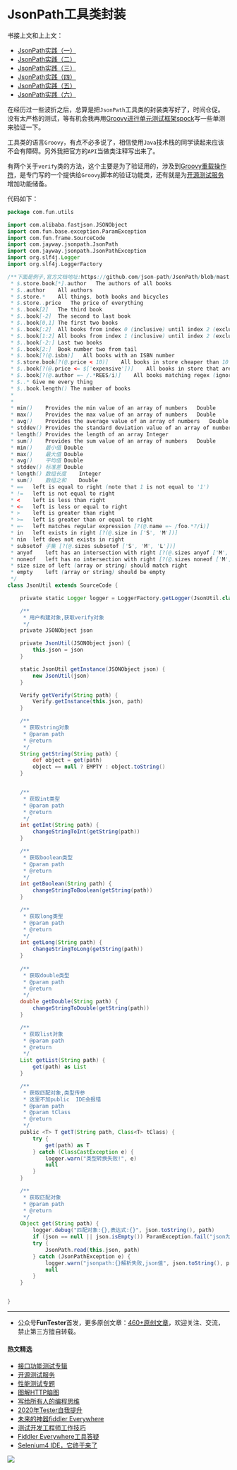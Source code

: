 # JsonPath工具类封装

书接上文和上上文：

- [JsonPath实践（一）](https://mp.weixin.qq.com/s/Cq0_v_ptbGd4f5y8HIsq7w)
- [JsonPath实践（二）](https://mp.weixin.qq.com/s/w_iJTiuQahIw6U00CJVJZg)
- [JsonPath实践（三）](https://mp.weixin.qq.com/s/58A3k0T6dbOkBJ5nRYKDqA)
- [JsonPath实践（四）](https://mp.weixin.qq.com/s/8ER61qrkMj8bdBpyuq9r6w)
- [JsonPath实践（五）](https://mp.weixin.qq.com/s/knVLW960WXnckGLstdrOVQ)
- [JsonPath实践（六）](https://mp.weixin.qq.com/s/ckBCK3t1w68FLBhaw5a7Jw)

在经历过一些波折之后，总算是把`JsonPath`工具类的封装类写好了，时间仓促。没有太严格的测试，等有机会我再用[Groovy进行单元测试框架spock](https://mp.weixin.qq.com/s/ahyP-YQTzigeq_5N8byC4g)写一些单测来验证一下。

工具类的语言`Groovy`，有点不必多说了，相信使用`Java`技术栈的同学读起来应该不会有障碍。另外我把官方的`API`当做类注释写出来了。

有两个关于`verify`类的方法，这个主要是为了验证用的，涉及到[Groovy重载操作符](https://mp.weixin.qq.com/s/4oYGJ2B2Y1AqxsIj8v5nZA)，是专门写的一个提供给`Groovy`脚本的验证功能类，还有就是为[开源测试服务](https://mp.weixin.qq.com/s/ZOs0cp_vt6_iiundHaKk4g)增加功能储备。

代码如下：


```Groovy
package com.fun.utils

import com.alibaba.fastjson.JSONObject
import com.fun.base.exception.ParamException
import com.fun.frame.SourceCode
import com.jayway.jsonpath.JsonPath
import com.jayway.jsonpath.JsonPathException
import org.slf4j.Logger
import org.slf4j.LoggerFactory

/**下面是例子,官方文档地址:https://github.com/json-path/JsonPath/blob/master/README.md
 * $.store.book[*].author	The authors of all books
 * $..author	All authors
 * $.store.*	All things, both books and bicycles
 * $.store..price	The price of everything
 * $..book[2]	The third book
 * $..book[-2]	The second to last book
 * $..book[0,1]	The first two books
 * $..book[:2]	All books from index 0 (inclusive) until index 2 (exclusive)
 * $..book[1:2]	All books from index 1 (inclusive) until index 2 (exclusive)
 * $..book[-2:]	Last two books
 * $..book[2:]	Book number two from tail
 * $..book[?(@.isbn)]	All books with an ISBN number
 * $.store.book[?(@.price < 10)]	All books in store cheaper than 10
 * $..book[?(@.price <= $['expensive'])]	All books in store that are not "expensive"
 * $..book[?(@.author =~ /.*REES/i)]	All books matching regex (ignore case)
 * $..*	Give me every thing
 * $..book.length()	The number of books
 *
 *
 * min()	Provides the min value of an array of numbers	Double
 * max()	Provides the max value of an array of numbers	Double
 * avg()	Provides the average value of an array of numbers	Double
 * stddev()	Provides the standard deviation value of an array of numbers	Double
 * length()	Provides the length of an array	Integer
 * sum()	Provides the sum value of an array of numbers	Double
 * min()	最小值	Double
 * max()	最大值	Double
 * avg()	平均值	Double
 * stddev()	标准差	Double
 * length()	数组长度	Integer
 * sum()	数组之和	Double
 * ==	left is equal to right (note that 1 is not equal to '1')
 * !=	left is not equal to right
 * <	left is less than right
 * <=	left is less or equal to right
 * >	left is greater than right
 * >=	left is greater than or equal to right
 * =~	left matches regular expression [?(@.name =~ /foo.*?/i)]
 * in	left exists in right [?(@.size in ['S', 'M'])]
 * nin	left does not exists in right
 * subsetof	子集 [?(@.sizes subsetof ['S', 'M', 'L'])]
 * anyof	left has an intersection with right [?(@.sizes anyof ['M', 'L'])]
 * noneof	left has no intersection with right [?(@.sizes noneof ['M', 'L'])]
 * size	size of left (array or string) should match right
 * empty	left (array or string) should be empty
 */
class JsonUtil extends SourceCode {

    private static Logger logger = LoggerFactory.getLogger(JsonUtil.class)

    /**
     * 用户构建对象,获取verify对象
     */
    private JSONObject json

    private JsonUtil(JSONObject json) {
        this.json = json
    }

    static JsonUtil getInstance(JSONObject json) {
        new JsonUtil(json)
    }

    Verify getVerify(String path) {
        Verify.getInstance(this.json, path)
    }

    /**
     * 获取string对象
     * @param path
     * @return
     */
    String getString(String path) {
        def object = get(path)
        object == null ? EMPTY : object.toString()
    }


    /**
     * 获取int类型
     * @param path
     * @return
     */
    int getInt(String path) {
        changeStringToInt(getString(path))
    }

    /**
     * 获取boolean类型
     * @param path
     * @return
     */
    int getBoolean(String path) {
        changeStringToBoolean(getString(path))
    }

    /**
     * 获取long类型
     * @param path
     * @return
     */
    int getLong(String path) {
        changeStringToLong(getString(path))
    }
    
    /**
     * 获取double类型
     * @param path
     * @return
     */
    double getDouble(String path) {
        changeStringToDouble(getString(path))
    }

    /**
     * 获取list对象
     * @param path
     * @return
     */
    List getList(String path) {
        get(path) as List
    }

    /**
     * 获取匹配对象,类型传参
     * 这里不加public  IDE会报错
     * @param path
     * @param tClass
     * @return
     */
    public <T> T getT(String path, Class<T> tClass) {
        try {
            get(path) as T
        } catch (ClassCastException e) {
            logger.warn("类型转换失败!", e)
            null
        }
    }

    /**
     * 获取匹配对象
     * @param path
     * @return
     */
    Object get(String path) {
        logger.debug("匹配对象:{},表达式:{}", json.toString(), path)
        if (json == null || json.isEmpty()) ParamException.fail("json为空或者null,参数错误!")
        try {
            JsonPath.read(this.json, path)
        } catch (JsonPathException e) {
            logger.warn("jsonpath:{}解析失败,json值", json.toString(), path, e)
            null
        }
    }


}

```


--- 
* 公众号**FunTester**首发，更多原创文章：[460+原创文章](https://mp.weixin.qq.com/s/s7ZmCNBYy3j-71JFbtgneg)，欢迎关注、交流，禁止第三方擅自转载。

#### 热文精选

- [接口功能测试专辑](https://mp.weixin.qq.com/mp/appmsgalbum?action=getalbum&album_id=1321895538945638401&__biz=MzU4MTE2NDEyMQ==#wechat_redirect)
- [开源测试服务](https://mp.weixin.qq.com/s/ZOs0cp_vt6_iiundHaKk4g)
- [性能测试专题](https://mp.weixin.qq.com/mp/appmsgalbum?action=getalbum&album_id=1319027448301961218&__biz=MzU4MTE2NDEyMQ==#wechat_redirect)
- [图解HTTP脑图](https://mp.weixin.qq.com/s/100Vm8FVEuXs0x6rDGTipw)
- [写给所有人的编程思维](https://mp.weixin.qq.com/s/Oj33UCnYfbUgzsBzEm2GPQ)
- [2020年Tester自我提升](https://mp.weixin.qq.com/s/vuhUp85_6Sbg6ReAN3TTSQ)
- [未来的神器fiddler Everywhere](https://mp.weixin.qq.com/s/-BSuHR6RPkdv8R-iy47MLQ)
- [测试开发工程师工作技巧](https://mp.weixin.qq.com/s/TvrUCisja5Zbq-NIwy_2fQ)
- [Fiddler Everywhere工具答疑](https://mp.weixin.qq.com/s/2peWMJ-rgDlVjs3STNeS1Q)
- [Selenium4 IDE，它终于来了](https://mp.weixin.qq.com/s/XNotlZvFpmBmBQy1pYifOw)


![](https://mmbiz.qpic.cn/mmbiz_png/13eN86FKXzCcsLRmf6VicSKFPfvMT8p7eg7iaBGgPxmbNxHsBcOic2rcw1TCvS1PTGC6WkRFXA7yoqr2bVlrEQqlA/640?wx_fmt=png&tp=webp&wxfrom=5&wx_lazy=1&wx_co=1)